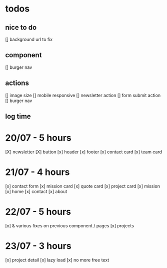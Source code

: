 # todos

## nice to do

[] background url to fix

## component

[] burger nav

## actions

[] image size
[] mobile responsive
[] newsletter action
[] form submit action
[] burger nav

## log time

# 20/07 - 5 hours

[X] newsletter
[X] button
[x] header
[x] footer
[x] contact card
[x] team card

# 21/07 - 4 hours

[x] contact form
[x] mission card
[x] quote card
[x] project card
[x] mission
[x] home
[x] contact
[x] about

# 22/07 - 5 hours

[x] & various fixes on previous component / pages
[x] projects

# 23/07 - 3 hours

[x] project detail
[x] lazy load
[x] no more free text
